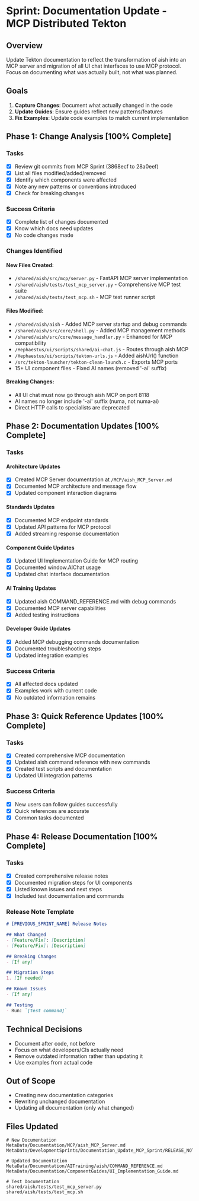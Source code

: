# Sprint: Documentation Update - MCP Distributed Tekton

## Overview
Update Tekton documentation to reflect the transformation of aish into an MCP server and migration of all UI chat interfaces to use MCP protocol. Focus on documenting what was actually built, not what was planned.

## Goals
1. **Capture Changes**: Document what actually changed in the code
2. **Update Guides**: Ensure guides reflect new patterns/features
3. **Fix Examples**: Update code examples to match current implementation

## Phase 1: Change Analysis [100% Complete]

### Tasks
- [x] Review git commits from MCP Sprint (3868ecf to 28a0eef)
- [x] List all files modified/added/removed
- [x] Identify which components were affected
- [x] Note any new patterns or conventions introduced
- [x] Check for breaking changes

### Success Criteria
- [x] Complete list of changes documented
- [x] Know which docs need updates
- [x] No code changes made

### Changes Identified

#### New Files Created:
- `/shared/aish/src/mcp/server.py` - FastAPI MCP server implementation
- `/shared/aish/tests/test_mcp_server.py` - Comprehensive MCP test suite
- `/shared/aish/tests/test_mcp.sh` - MCP test runner script

#### Files Modified:
- `/shared/aish/aish` - Added MCP server startup and debug commands
- `/shared/aish/src/core/shell.py` - Added MCP management methods
- `/shared/aish/src/core/message_handler.py` - Enhanced for MCP compatibility
- `/Hephaestus/ui/scripts/shared/ai-chat.js` - Routes through aish MCP
- `/Hephaestus/ui/scripts/tekton-urls.js` - Added aishUrl() function
- `/src/tekton-launcher/tekton-clean-launch.c` - Exports MCP ports
- 15+ UI component files - Fixed AI names (removed '-ai' suffix)

#### Breaking Changes:
- All UI chat must now go through aish MCP on port 8118
- AI names no longer include '-ai' suffix (numa, not numa-ai)
- Direct HTTP calls to specialists are deprecated

## Phase 2: Documentation Updates [100% Complete]

### Tasks
#### Architecture Updates
- [x] Created MCP Server documentation at `/MCP/aish_MCP_Server.md`
- [x] Documented MCP architecture and message flow
- [x] Updated component interaction diagrams

#### Standards Updates  
- [x] Documented MCP endpoint standards
- [x] Updated API patterns for MCP protocol
- [x] Added streaming response documentation

#### Component Guide Updates
- [x] Updated UI Implementation Guide for MCP routing
- [x] Documented window.AIChat usage
- [x] Updated chat interface documentation

#### AI Training Updates
- [x] Updated aish COMMAND_REFERENCE.md with debug commands
- [x] Documented MCP server capabilities
- [x] Added testing instructions

#### Developer Guide Updates
- [x] Added MCP debugging commands documentation
- [x] Documented troubleshooting steps
- [x] Updated integration examples

### Success Criteria
- [x] All affected docs updated
- [x] Examples work with current code
- [x] No outdated information remains

## Phase 3: Quick Reference Updates [100% Complete]

### Tasks
- [x] Created comprehensive MCP documentation
- [x] Updated aish command reference with new commands
- [x] Created test scripts and documentation
- [x] Updated UI integration patterns

### Success Criteria
- [x] New users can follow guides successfully
- [x] Quick references are accurate
- [x] Common tasks documented

## Phase 4: Release Documentation [100% Complete]

### Tasks
- [x] Created comprehensive release notes
- [x] Documented migration steps for UI components
- [x] Listed known issues and next steps
- [x] Included test documentation and commands

### Release Note Template
```markdown
# [PREVIOUS_SPRINT_NAME] Release Notes

## What Changed
- [Feature/Fix]: [Description]
- [Feature/Fix]: [Description]

## Breaking Changes
- [If any]

## Migration Steps
1. [If needed]

## Known Issues
- [If any]

## Testing
- Run: `[test command]`
```

## Technical Decisions
- Document after code, not before
- Focus on what developers/CIs actually need
- Remove outdated information rather than updating it
- Use examples from actual code

## Out of Scope
- Creating new documentation categories
- Rewriting unchanged documentation
- Updating all documentation (only what changed)

## Files Updated
```
# New Documentation
MetaData/Documentation/MCP/aish_MCP_Server.md
MetaData/DevelopmentSprints/Documentation_Update_MCP_Sprint/RELEASE_NOTES.md

# Updated Documentation
MetaData/Documentation/AITraining/aish/COMMAND_REFERENCE.md
MetaData/Documentation/ComponentGuides/UI_Implementation_Guide.md

# Test Documentation
shared/aish/tests/test_mcp_server.py
shared/aish/tests/test_mcp.sh
```